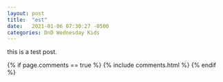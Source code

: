 ```yaml
---
layout: post
title:  "est"
date:   2021-01-06 07:30:27 -0500
categories: DnD Wednesday Kids
---
```

this is a test post.

{% if page.comments == true %}
  {% include comments.html %}
{% endif %}